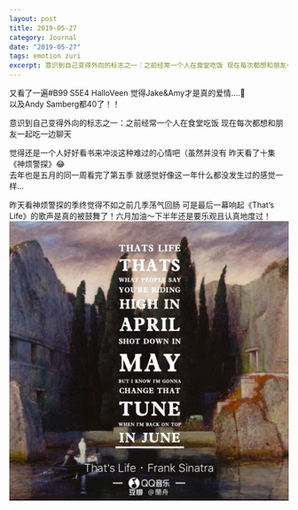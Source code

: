 ```yaml
---
layout: post
title: 2019-05-27
category: Journal
date: "2019-05-27"
tags: emotion zuri
excerpt: 意识到自己变得外向的标志之一：之前经常一个人在食堂吃饭 现在每次都想和朋友一起吃一边聊天
---
```


又看了一遍#B99 S5E4 HalloVeen 觉得Jake&Amy才是真的爱情….💖  
以及Andy Samberg都40了！！

意识到自己变得外向的标志之一：之前经常一个人在食堂吃饭 现在每次都想和朋友一起吃一边聊天

觉得还是一个人好好看书来冲淡这种难过的心情吧（虽然并没有 昨天看了十集《神烦警探》😂  
去年也是五月的同一周看完了第五季 就感觉好像这一年什么都没发生过的感觉一样…

昨天看神烦警探的季终觉得不如之前几季荡气回肠 可是最后一幕响起《That’s Life》的歌声是真的被鼓舞了！六月加油～下半年还是要乐观且认真地度过！
![](/img/img_2504.jpg)